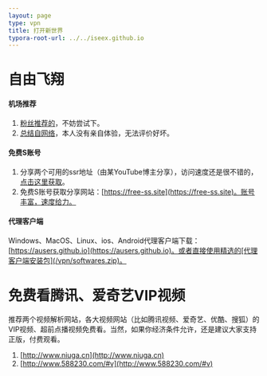 ```yaml
---
layout: page
type: vpn
title: 打开新世界
typora-root-url: ../../iseex.github.io
---
```


# 自由飞翔

#### <i class="fa paper-plane"></i> 机场推荐

1. [粉丝推荐的](http://letsvpn.info/)，不妨尝试下。
2. [总结自网络](https://iseex.github.io/vpn/vpn.pdf)，本人没有亲自体验，无法评价好坏。

#### <i class="fa key"></i> 免费S账号

1. 分享两个可用的ssr地址（由某YouTube博主分享），访问速度还是很不错的，[点击这里获取](https://iseex.github.io/vpn/freessr.pdf)。
2. 免费S账号获取分享网站：[https://free-ss.site](https://free-ss.site)。账号丰富，速度给力。

#### <i class="fa wrench"></i> 代理客户端

Windows、MacOS、Linux、ios、Android代理客户端下载：[https://ausers.github.io](https://ausers.github.io)。或者直接使用精选的[代理客户端安装包](/vpn/softwares.zip)。

# 免费看腾讯、爱奇艺VIP视频

推荐两个视频解析网站，各大视频网站（比如腾讯视频、爱奇艺、优酷、搜狐）的VIP视频、超前点播视频免费看。当然，如果你经济条件允许，还是建议大家支持正版，付费观看。

1. [http://www.niuga.cn](http://www.niuga.cn)
2. [http://www.588230.com/#v](http://www.588230.com/#v)
